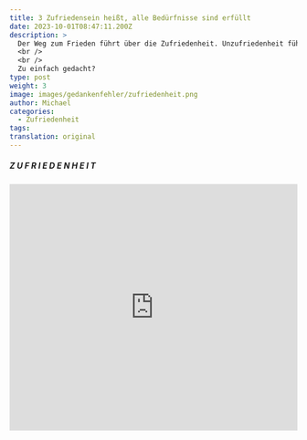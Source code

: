 ```yaml
---
title: 3 Zufriedensein heißt, alle Bedürfnisse sind erfüllt
date: 2023-10-01T08:47:11.200Z
description: >
  Der Weg zum Frieden führt über die Zufriedenheit. Unzufriedenheit führt zu Krieg, egal ob in einer Beziehung, in der Schule, zwischen Ländern oder im Streiten.
  <br />
  <br />
  Zu einfach gedacht?
type: post
weight: 3
image: images/gedankenfehler/zufriedenheit.png
author: Michael
categories:
  - Zufriedenheit
tags:
translation: original
---
```


##### Z U F R I E D E N H E I T

<iframe width="100%" height="432" src="https://miro.com/app/live-embed/uXjVMwDwRrg=/?moveToViewport=-7535,-1756,9034,3270&embedId=62842060212" frameborder="0" scrolling="no" allow="fullscreen; clipboard-read; clipboard-write" allowfullscreen></iframe>
